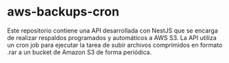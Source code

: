 # aws-backups-cron
Este repositorio contiene una API desarrollada con NestJS que se encarga de realizar respaldos programados y automáticos a AWS S3. La API utiliza un cron job para ejecutar la tarea de subir archivos comprimidos en formato .rar a un bucket de Amazon S3 de forma periódica.
